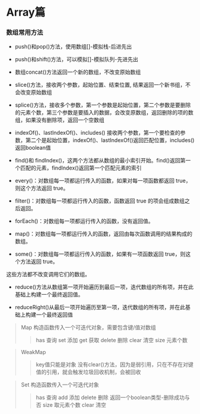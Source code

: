 # Array篇

### 数组常用方法
- push()和pop()方法，使用数组[]-模拟栈-后进先出

- push()和shift()方法，可以模拟[]-模拟队列-先进先出

- 数组concat()方法返回一个新的数组，不改变原始数组

- slice()方法，接收两个参数，起始位置、结束位置, 结果返回一个新书组，不会改变原始数组

- splice()方法，接收多个参数，第一个参数是起始位置，第二个参数是要删除的元素个数，第三个参数是要插入的数据，会改变原数组，返回删除的项的数组，如果没有删除项，返回一个空数组

- indexOf()、lastIndexOf()、includes() 接收两个参数，第一个要检查的参数，第二个是起始位置，indexOf()、lastIndexOf()返回匹配位置，includes()返回boolean值

- find()和 findIndex()，这两个方法都从数组的最小索引开始。find()返回第一个匹配的元素，findIndex()返回第一个匹配元素的索引

- every()：对数组每一项都运行传入的函数，如果对每一项函数都返回 true，则这个方法返回 true。

- filter()：对数组每一项都运行传入的函数，函数返回 true 的项会组成数组之后返回。

- forEach()：对数组每一项都运行传入的函数，没有返回值。

- map()：对数组每一项都运行传入的函数，返回由每次函数调用的结果构成的数组。

- some()：对数组每一项都运行传入的函数，如果有一项函数返回 true，则这个方法返回 true。

这些方法都不改变调用它们的数组。

- reduce()方法从数组第一项开始遍历到最后一项，迭代数组的所有项，并在此基础上构建一个最终返回值。

- reduceRight()从最后一项开始遍历至第一项，迭代数组的所有项，并在此基础上构建一个最终返回值

> Map 构造函数传入一个可迭代对象，需要包含键/值对数组
>> has   查询
>> set   添加
>> get   获取
>> delete  删除
>> clear  清空
>> size 元素个数

> WeakMap
>> key值只能是对象
>> 没有clear()方法，因为是弱引用，只在不存在对键值的引用，就会触发垃圾回收机制，会被回收

> Set 构造函数传入一个可迭代对象
>> has  查询
>> add  添加
>> delete  删除   返回一个boolean类型-删除成功与否
>> size  取元素个数
>> clear 清空

